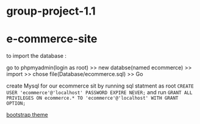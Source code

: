 # group-project-1.1
# e-commerce-site

to import the database :

go to phpmyadmin(login as root) >> new databse(named ecommerce) >> import >> chose file(Database/ecommerce.sql) >> Go 

create Mysql for our ecommerce sit by running sql statment as root `CREATE USER 'ecommerce'@'localhost' PASSWORD EXPIRE NEVER;`
and run `GRANT ALL PRIVILEGES ON ecommerce.* TO 'ecommerce'@'localhost' WITH GRANT OPTION;`


[bootstrap theme](https://bootswatch.com/darkly/)
